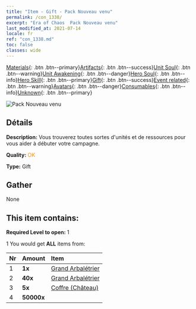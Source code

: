 ```yaml
---
title: "Item - Gift - Pack Nouveau venu"
permalink: /con_1338/
excerpt: "Era of Chaos  Pack Nouveau venu"
last_modified_at: 2021-07-14
locale: fr
ref: "con_1338.md"
toc: false
classes: wide
---
```

 [Materials](/ItemsFR/){: .btn .btn--primary}[Artifacts](/ItemsFR/Artifacts/){: .btn .btn--success}[Unit Soul](/ItemsFR/UnitSoul/){: .btn .btn--warning}[Unit Awakening](/ItemsFR/UnitAwakening/){: .btn .btn--danger}[Hero Soul](/ItemsFR/HeroSoul/){: .btn .btn--info}[Hero Skill](/ItemsFR/HeroSkill/){: .btn .btn--primary}[Gift](/ItemsFR/Gift/){: .btn .btn--success}[Event related](/ItemsFR/Events/){: .btn .btn--warning}[Avatars](/ItemsFR/Avatars/){: .btn .btn--danger}[Consumables](/ItemsFR/Consumables/){: .btn .btn--info}[Unknown](/ItemsFR/Unknown/){: .btn .btn--primary}

 ![Pack Nouveau venu](/images/t/i_906015.png)

## Détails
 **Description:** Vous trouverez toutes sortes d'unités et de ressources pour vous aider à débuter votre campagne.

 **Quality:** <span style="color: #FF8C00">OK</span>

 **Type:** Gift

## Gather

  None

## This item contains:

 **Required Level to open:** 1

 1 You would get **ALL** items  from:

  | Nr | Amount |     Item    |
  |:---|:-------|:------------|
  | 1 |  **1x** | [Grand Arbalétrier](/fr/units/Marksman/) |  | 
  | 2 |  **40x** | [Grand Arbalétrier](/ItemsFR/unt_191/) |  | 
  | 3 |  **5x** | [Coffre (Château)](/ItemsFR/con_1269/) |  | 
  | 4 |  **50000x** | <i class="fas fa-coins"/> |  | 
